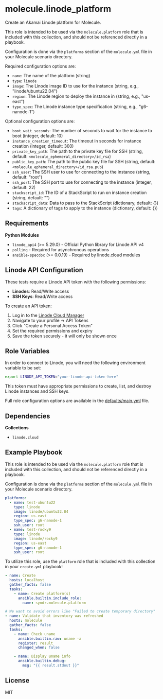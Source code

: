 molecule.linode_platform
=========

Create an Akamai Linode platform for Molecule.

This role is intended to be used via the `molecule.platform` role that is included with this collection, and should not be referenced directly in a playbook.

Configuration is done via the `platforms` section of the `molecule.yml` file in your Molecule scenario directory.

Required configuration options are:

- `name`: The name of the platform (string)
- `type`: `linode`
- `image`: The Linode image ID to use for the instance (string, e.g., "linode/ubuntu22.04")
- `region`: The Linode region to deploy the instance in (string, e.g., "us-east")
- `type_spec`: The Linode instance type specification (string, e.g., "g6-nanode-1")

Optional configuration options are:

- `boot_wait_seconds`: The number of seconds to wait for the instance to boot (integer, default: 10)
- `instance_creation_timeout`: The timeout in seconds for instance creation (integer, default: 300)
- `private_key_path`: The path to the private key file for SSH (string, default: `<molecule_ephemeral_directory>/id_rsa`)
- `public_key_path`: The path to the public key file for SSH (string, default: `<molecule_ephemeral_directory>/id_rsa.pub`)
- `ssh_user`: The SSH user to use for connecting to the instance (string, default: "root")
- `ssh_port`: The SSH port to use for connecting to the instance (integer, default: 22)
- `stackscript_id`: The ID of a StackScript to run on instance creation (string, default: "")
- `stackscript_data`: Data to pass to the StackScript (dictionary, default: {})
- `tags`: A dictionary of tags to apply to the instance (dictionary, default: {})

Requirements
------------

**Python Modules**
- `linode_api4` (>= 5.29.0) - Official Python library for Linode API v4
- `polling` - Required for asynchronous operations
- `ansible-specdoc` (>= 0.0.19) - Required by linode.cloud modules

## Linode API Configuration

These tests require a Linode API token with the following permissions:

- **Linodes**: Read/Write access
- **SSH Keys**: Read/Write access

To create an API token:
1. Log in to the [Linode Cloud Manager](https://cloud.linode.com/)
2. Navigate to your profile → API Tokens
3. Click "Create a Personal Access Token"
4. Set the required permissions and expiry
5. Save the token securely - it will only be shown once

Role Variables
--------------

In order to connect to Linode, you will need the following environment variable to be set:

```bash
export LINODE_API_TOKEN="your-linode-api-token-here"
```

This token must have appropriate permissions to create, list, and destroy Linode instances and SSH keys.

Full role configuration options are available in the [defaults/main.yml](defaults/main.yml) file.

Dependencies
------------

**Collections**
- `linode.cloud`

Example Playbook
----------------

This role is intended to be used via the `molecule.platform` role that is included with this collection, and should not be referenced directly in a playbook.

Configuration is done via the `platforms` section of the `molecule.yml` file in your Molecule scenario directory.

```yaml
platforms:
  - name: test-ubuntu22
    type: linode
    image: linode/ubuntu22.04
    region: us-east
    type_spec: g6-nanode-1
    ssh_user: root
  - name: test-rocky9
    type: linode
    image: linode/rocky9
    region: us-east
    type_spec: g6-nanode-1
    ssh_user: root
```

To utilize this role, use the `platform` role that is included with this collection in your `create.yml` playbook!

```yaml
- name: Create
  hosts: localhost
  gather_facts: false
  tasks:
    - name: Create platform(s)
      ansible.builtin.include_role:
        name: syndr.molecule.platform

# We want to avoid errors like "Failed to create temporary directory"
- name: Validate that inventory was refreshed
  hosts: molecule
  gather_facts: false
  tasks:
    - name: Check uname
      ansible.builtin.raw: uname -a
      register: result
      changed_when: false

    - name: Display uname info
      ansible.builtin.debug:
        msg: "{{ result.stdout }}"

```


License
-------

MIT
